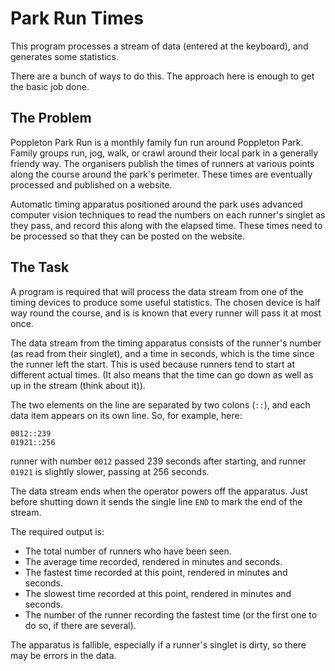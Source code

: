 # Park Run Times

This program processes a stream of data (entered at the keyboard), and 
generates some statistics.

There are a bunch of ways to do this. The approach here is enough to get
the basic job done. 

## The Problem

Poppleton Park Run is a monthly family fun run around Poppleton Park. Family groups run, jog, walk, or crawl
around their local park in a generally friendy way. The organisers publish the times of runners
at various points along the course around the park's perimeter. These times are eventually processed and published
on a website.

Automatic timing apparatus positioned around the park uses advanced computer vision techniques to read the numbers 
on each runner's singlet as they pass, and record this along with the elapsed time. These times need to be 
processed so that they can be posted on the website.

## The Task

A program is required that will process the data stream from one of the timing devices to produce 
some useful statistics. The chosen device is half way round the course, and is is known that every runner will
pass it at most once.

The data stream from the timing apparatus consists of the runner's number (as read from their singlet), and a time
in seconds, which is the time since the runner left the start. This is used because runners tend 
to start at different actual times. (It also means that the time can go down as well as up in the stream (think
about it)).

The two elements on the line are separated by two colons (`::`), and each data item 
appears on its own line. So, for example, here:

```text
0012::239
01921::256
```

runner with number `0012` passed 239 seconds after starting, and runner `01921` is slightly slower, passing at
256 seconds.

The data stream ends when the operator powers off the apparatus. Just before shutting down it sends the single 
line `END` to mark the end of the stream.

The required output is:
* The total number of runners who have been seen.
* The average time recorded, rendered in minutes and seconds.
* The fastest time recorded at this point, rendered in minutes and seconds.
* The slowest time recorded at this point, rendered in minutes and seconds.
* The number of the runner recording the fastest time (or the first one to do so, if there are several).

The apparatus is fallible, especially if a runner's singlet is dirty, so there may
be errors in the data.
